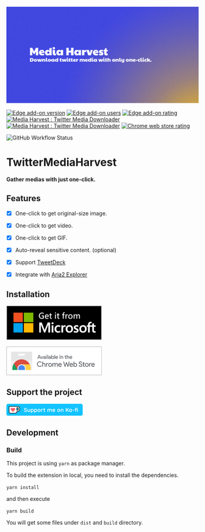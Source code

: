 ![TwitterMediaHarvest](./assets/open-graph.png)

[![Edge add-on version](https://img.shields.io/badge/dynamic/json?label=edge%20add-on&prefix=v&query=%24.version&url=https%3A%2F%2Fmicrosoftedge.microsoft.com%2Faddons%2Fgetproductdetailsbycrxid%2Fmmijhjnobkeodfgoobnlmnpjllmlibkb&style=for-the-badge&color=00acee)](https://microsoftedge.microsoft.com/addons/detail/media-harvest-twitter-m/mmijhjnobkeodfgoobnlmnpjllmlibkb)
[![Edge add-on users](https://img.shields.io/badge/dynamic/json?label=users&query=%24.activeInstallCount&url=https%3A%2F%2Fmicrosoftedge.microsoft.com%2Faddons%2Fgetproductdetailsbycrxid%2Fmmijhjnobkeodfgoobnlmnpjllmlibkb&style=for-the-badge&color=007bc2)](https://microsoftedge.microsoft.com/addons/detail/media-harvest-twitter-m/mmijhjnobkeodfgoobnlmnpjllmlibkb)
[![Edge add-on rating](https://img.shields.io/badge/dynamic/json?label=rating&suffix=/5&query=%24.averageRating&url=https%3A%2F%2Fmicrosoftedge.microsoft.com%2Faddons%2Fgetproductdetailsbycrxid%2Fmmijhjnobkeodfgoobnlmnpjllmlibkb&style=for-the-badge&color=00ce36)](https://microsoftedge.microsoft.com/addons/detail/media-harvest-twitter-m/mmijhjnobkeodfgoobnlmnpjllmlibkb)
[![Media Harvest : Twitter Media Downloader](https://img.shields.io/chrome-web-store/v/hpcgabhdlnapolkkjpejieegfpehfdok?color=00acee&style=for-the-badge)](https://chrome.google.com/webstore/detail/media-harvest-twitter-med/hpcgabhdlnapolkkjpejieegfpehfdok)
[![Media Harvest : Twitter Media Downloader](https://img.shields.io/chrome-web-store/users/hpcgabhdlnapolkkjpejieegfpehfdok?style=for-the-badge&color=007bc2)](https://chrome.google.com/webstore/detail/media-harvest-twitter-med/hpcgabhdlnapolkkjpejieegfpehfdok)
[![Chrome web store rating](https://img.shields.io/chrome-web-store/stars/hpcgabhdlnapolkkjpejieegfpehfdok?style=for-the-badge)](https://chrome.google.com/webstore/detail/media-harvest-twitter-med/hpcgabhdlnapolkkjpejieegfpehfdok)

![GitHub Workflow Status](https://img.shields.io/github/actions/workflow/status/EltonChou/TwitterMediaHarvest/test.yml?branch=main&style=flat-square)

# TwitterMediaHarvest
**Gather medias with just one-click.**

## Features

- [x] One-click to get original-size image.
- [x] One-click to get video.
- [x] One-click to get GIF.
- [x] Auto-reveal sensitive content. (optional)
- [x] Support [TweetDeck](https://tweetdeck.twitter.com/)
- [x] Integrate with [Aria2 Explorer](https://chrome.google.com/webstore/detail/aria2-for-chrome/mpkodccbngfoacfalldjimigbofkhgjn)


## Installation
[![Microsoft store](assets/microsoft-badge.png)](https://microsoftedge.microsoft.com/addons/detail/media-harvest-twitter-m/mmijhjnobkeodfgoobnlmnpjllmlibkb)

[![Chrome web store](assets/chrome-badge.jpg)](https://chrome.google.com/webstore/detail/media-harvest-twitter-med/hpcgabhdlnapolkkjpejieegfpehfdok)

## Support the project

[![Support me on ko-fi](assets/ko-fi-badge.png)](https://ko-fi.com/eltonhy)

## Development
### Build
This project is using `yarn` as package manager.

To build the extension in local, you need to install the dependencies.

`yarn install`

and then execute

`yarn build`

You will get some files under `dist` and `build` directory.

